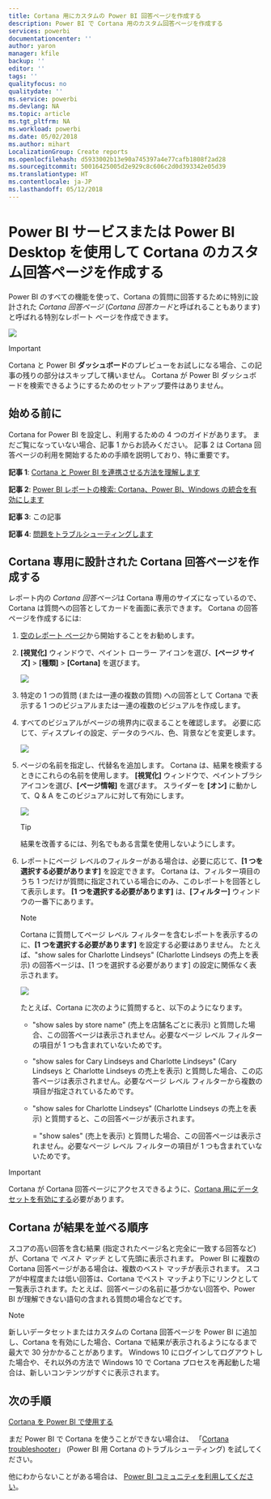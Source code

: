 ```yaml
---
title: Cortana 用にカスタムの Power BI 回答ページを作成する
description: Power BI で Cortana 用のカスタム回答ページを作成する
services: powerbi
documentationcenter: ''
author: yaron
manager: kfile
backup: ''
editor: ''
tags: ''
qualityfocus: no
qualitydate: ''
ms.service: powerbi
ms.devlang: NA
ms.topic: article
ms.tgt_pltfrm: NA
ms.workload: powerbi
ms.date: 05/02/2018
ms.author: mihart
LocalizationGroup: Create reports
ms.openlocfilehash: d5933002b13e90a745397a4e77cafb1808f2ad28
ms.sourcegitcommit: 50016425005d2e929c8c606c2d0d393342e05d39
ms.translationtype: HT
ms.contentlocale: ja-JP
ms.lasthandoff: 05/12/2018
---
```

# <a name="use-power-bi-service-or-power-bi-desktop-to-create-a-custom-answer-page-for-cortana"></a>Power BI サービスまたは Power BI Desktop を使用して Cortana のカスタム回答ページを作成する
Power BI のすべての機能を使って、Cortana の質問に回答するために特別に設計された *Cortana 回答ページ* (*Cortana 回答カード*と呼ばれることもあります) と呼ばれる特別なレポート ページを作成できます。

![](media/service-cortana-answer-cards/power-bi-cortana.png)

> [!IMPORTANT]
> Cortana と Power BI **ダッシュボード**のプレビューをお試しになる場合、この記事の残りの部分はスキップして構いません。 Cortana が Power BI ダッシュボードを検索できるようにするためのセットアップ要件はありません。
> 
> 

## <a name="before-you-begin"></a>始める前に
Cortana for Power BI を設定し、利用するための 4 つのガイドがあります。 まだご覧になっていない場合、記事 1 からお読みください。 記事 2 は Cortana 回答ページの利用を開始するための手順を説明しており、特に重要です。

**記事 1**: [Cortana と Power BI を連携させる方法を理解します](service-cortana-intro.md)

**記事 2**: [Power BI レポートの検索: Cortana、Power BI、Windows の統合を有効にします](service-cortana-enable.md)

**記事 3**: この記事

**記事 4**: [問題をトラブルシューティングします](service-cortana-troubleshoot.md)

## <a name="create-a-cortana-answer-page-designed-specifically-for-cortana"></a>Cortana 専用に設計された Cortana 回答ページを作成する
レポート内の *Cortana 回答ページ*は Cortana 専用のサイズになっているので、Cortana は質問への回答としてカードを画面に表示できます。 Cortana の回答ページを作成するには:

1. [空のレポート ページ](power-bi-report-add-page.md)から開始することをお勧めします。
2. **[視覚化]** ウィンドウで、ペイント ローラー アイコンを選び、**[ページ サイズ]** > **[種類]** > **[Cortana]** を選びます。
   
    ![](media/service-cortana-answer-cards/pbi-cortana-page-size-new.png)
3. 特定の 1 つの質問 (または一連の複数の質問) への回答として Cortana で表示する 1 つのビジュアルまたは一連の複数のビジュアルを作成します。
4. すべてのビジュアルがページの境界内に収まることを確認します。 必要に応じて、ディスプレイの設定、データのラベル、色、背景などを変更します。  
   
    ![](media/service-cortana-answer-cards/pbi_cortana_modify-new.png)
5. ページの名前を指定し、代替名を追加します。 Cortana は、結果を検索するときにこれらの名前を使用します。 **[視覚化]** ウィンドウで、ペイントブラシ アイコンを選び、**[ページ情報]** を選びます。 スライダーを **[オン]** に動かして、Q & A をこのビジュアルに対して有効にします。
   
    ![](media/service-cortana-answer-cards/pbi_cortana_names-newer.png)
   
   > [!TIP]
   > 結果を改善するには、列名でもある言葉を使用しないようにします。
   > 
   > 
6. レポートにページ レベルのフィルターがある場合は、必要に応じて、**[1 つを選択する必要があります]** を設定できます。 Cortana は、フィルター項目のうち 1 つだけが質問に指定されている場合にのみ、このレポートを回答として表示します。 **[1 つを選択する必要があります]** は、**[フィルター]** ウィンドウの一番下にあります。
   
   > [!NOTE]
   > Cortana に質問してページ レベル フィルターを含むレポートを表示するのに、**[1 つを選択する必要があります]** を設定する必要はありません。 たとえば、"show sales for Charlotte Lindseys" (Charlotte Lindseys の売上を表示) の回答ページは、[1 つを選択する必要があります] の設定に関係なく表示されます。
   > 
   > 
   
     ![](media/service-cortana-answer-cards/pbi-cortana-single-selection-new.png)
   
      たとえば、Cortana に次のように質問すると、以下のようになります。
   
   * "show sales by store name" (売上を店舗名ごとに表示) と質問した場合、この回答ページは表示されません。必要なページ レベル フィルターの項目が 1 つも含まれていないためです。
   * "show sales for Cary Lindseys and Charlotte Lindseys" (Cary Lindseys と Charlotte Lindseys の売上を表示) と質問した場合、この応答ページは表示されません。必要なページ レベル フィルターから複数の項目が指定されているためです。
   * "show sales for Charlotte Lindseys" (Charlotte Lindseys の売上を表示) と質問すると、この回答ページが表示されます。
     
     = "show sales" (売上を表示) と質問した場合、この回答ページは表示されません。必要なページ レベル フィルターの項目が 1 つも含まれていないためです。

> [!IMPORTANT]
> Cortana が Cortana 回答ページにアクセスできるように、[Cortana 用にデータセットを有効にする](service-cortana-enable.md)必要があります。
> 
> 

## <a name="how-does-cortana-order-the-results"></a>Cortana が結果を並べる順序
スコアの高い回答を含む結果 (指定されたページ名と完全に一致する回答など) が、Cortana で *ベスト マッチ* として先頭に表示されます。 Power BI に複数の Cortana 回答ページがある場合は、複数のベスト マッチが表示されます。 スコアが中程度または低い回答は、Cortana でベスト マッチより下にリンクとして一覧表示されます。たとえば、回答ページの名前に基づかない回答や、Power BI が理解できない語句の含まれる質問の場合などです。

> [!NOTE]
> 新しいデータセットまたはカスタムの Cortana 回答ページを Power BI に追加し、Cortana を有効にした場合、Cortana で結果が表示されるようになるまで最大で 30 分かかることがあります。 Windows 10 にログインしてログアウトした場合や、それ以外の方法で Windows 10 で Cortana プロセスを再起動した場合は、新しいコンテンツがすぐに表示されます。
> 
> 

## <a name="next-steps"></a>次の手順
[Cortana を Power BI で使用する](service-cortana-intro.md)

まだ Power BI で Cortana を使うことができない場合は、  「[Cortana troubleshooter](service-cortana-troubleshoot.md)」 (Power BI 用 Cortana のトラブルシューティング) を試してください。

他にわからないことがある場合は、 [Power BI コミュニティを利用してください](http://community.powerbi.com/)。

